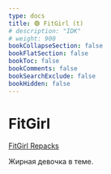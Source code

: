 ```yaml
---
type: docs
title: 🟢 FitGirl (t)
# description: "IDK"
# weight: 900
bookCollapseSection: false
bookFlatSection: false
bookToc: false
bookComments: false
bookSearchExclude: false
bookHidden: false
---
```


# FitGirl

[FitGirl Repacks](https://fitgirl-repacks.site/?nt)

Жирная девочка в теме.
